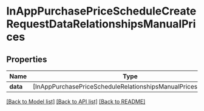 # InAppPurchasePriceScheduleCreateRequestDataRelationshipsManualPrices

## Properties
Name | Type | Description | Notes
------------ | ------------- | ------------- | -------------
**data** | [InAppPurchasePriceScheduleRelationshipsManualPricesDataInner] |  | 

[[Back to Model list]](../README.md#documentation-for-models) [[Back to API list]](../README.md#documentation-for-api-endpoints) [[Back to README]](../README.md)


